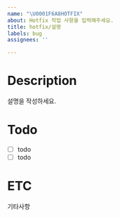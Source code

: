 ```yaml
---
name: "\U0001F6A8HOTFIX"
about: Hotfix 작업 사항을 입력해주세요.
title: hotfix/설명
labels: bug
assignees: ''

---
```


# Description
설명을 작성하세요.
   
# Todo
- [ ] todo
- [ ] todo
   
# ETC
기타사항

